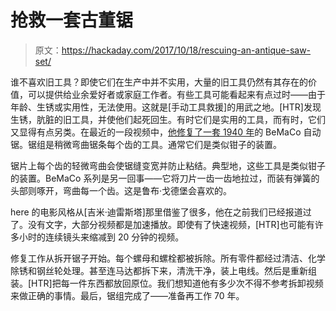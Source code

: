 # 抢救一套古董锯

> 原文：<https://hackaday.com/2017/10/18/rescuing-an-antique-saw-set/>

谁不喜欢旧工具？即使它们在生产中并不实用，大量的旧工具仍然有其存在的价值，可以提供给业余爱好者或家庭工作者。有些工具可能看起来有点过时——由于年龄、生锈或实用性，无法使用。这就是[手动工具救援]的用武之地。[HTR]发现生锈，肮脏的旧工具，并使他们起死回生。有时它们是实用的工具，而有时，它们又显得有点另类。在最近的一段视频中，[他修复了一套 1940 年](https://www.youtube.com/watch?v=9XUo2yWKygw)的 BeMaCo 自动锯。锯组是稍微弯曲锯条每个齿的工具。通常它们是类似钳子的装置。

锯片上每个齿的轻微弯曲会使锯缝变宽并防止粘结。典型地，这些工具是类似钳子的装置。BeMaCo 系列是另一回事——它将刀片一齿一齿地拉过，而装有弹簧的头部则啄开，弯曲每一个齿。这是鲁布·戈德堡会喜欢的。

here 的电影风格从[吉米·迪雷斯塔]那里借鉴了很多，他在之前我们已经报道过了。没有文字，大部分视频都是加速播放。即使有了快速视频，[HTR]也可能有许多小时的连续镜头来缩减到 20 分钟的视频。

修复工作从拆开锯子开始。每个螺母和螺栓都被拆除。所有零件都经过清洁、化学除锈和钢丝轮处理。甚至连马达都拆下来，清洗干净，装上电线。然后是重新组装。[HTR]把每一件东西都放回原位。我们想知道他有多少次不得不参考拆卸视频来做正确的事情。最后，锯组完成了——准备再工作 70 年。